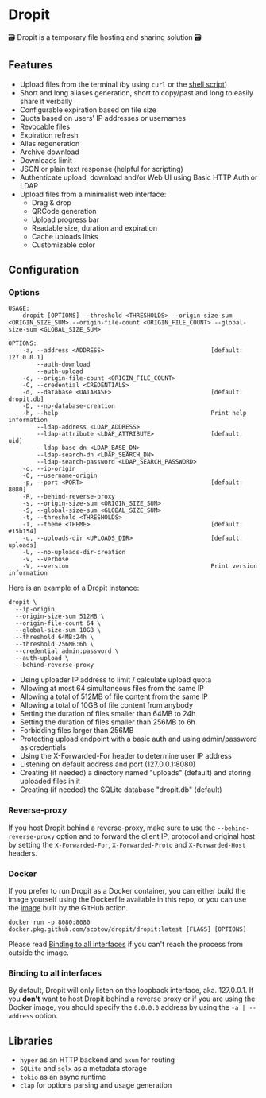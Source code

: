 # Dropit

🗃 Dropit is a temporary file hosting and sharing solution 🗃

## Features

- Upload files from the terminal (by using `curl` or the [shell script](https://github.com/scotow/dropit/blob/master/upload.sh))
- Short and long aliases generation, short to copy/past and long to easily share it verbally
- Configurable expiration based on file size
- Quota based on users' IP addresses or usernames
- Revocable files
- Expiration refresh
- Alias regeneration
- Archive download
- Downloads limit
- JSON or plain text response (helpful for scripting)
- Authenticate upload, download and/or Web UI using Basic HTTP Auth or LDAP
- Upload files from a minimalist web interface:
  - Drag & drop
  - QRCode generation
  - Upload progress bar
  - Readable size, duration and expiration
  - Cache uploads links
  - Customizable color
  
## Configuration

### Options

```
USAGE:
    dropit [OPTIONS] --threshold <THRESHOLDS> --origin-size-sum <ORIGIN_SIZE_SUM> --origin-file-count <ORIGIN_FILE_COUNT> --global-size-sum <GLOBAL_SIZE_SUM>

OPTIONS:
    -a, --address <ADDRESS>                              [default: 127.0.0.1]
        --auth-download                                  
        --auth-upload                                    
    -c, --origin-file-count <ORIGIN_FILE_COUNT>          
    -C, --credential <CREDENTIALS>                       
    -d, --database <DATABASE>                            [default: dropit.db]
    -D, --no-database-creation                           
    -h, --help                                           Print help information
        --ldap-address <LDAP_ADDRESS>                    
        --ldap-attribute <LDAP_ATTRIBUTE>                [default: uid]
        --ldap-base-dn <LDAP_BASE_DN>                    
        --ldap-search-dn <LDAP_SEARCH_DN>                
        --ldap-search-password <LDAP_SEARCH_PASSWORD>    
    -o, --ip-origin                                      
    -O, --username-origin                                
    -p, --port <PORT>                                    [default: 8080]
    -R, --behind-reverse-proxy                           
    -s, --origin-size-sum <ORIGIN_SIZE_SUM>              
    -S, --global-size-sum <GLOBAL_SIZE_SUM>              
    -t, --threshold <THRESHOLDS>                         
    -T, --theme <THEME>                                  [default: #15b154]
    -u, --uploads-dir <UPLOADS_DIR>                      [default: uploads]
    -U, --no-uploads-dir-creation                        
    -v, --verbose                                        
    -V, --version                                        Print version information

```

Here is an example of a Dropit instance:

```
dropit \
  --ip-origin
  --origin-size-sum 512MB \
  --origin-file-count 64 \
  --global-size-sum 10GB \
  --threshold 64MB:24h \
  --threshold 256MB:6h \
  --credential admin:password \
  --auth-upload \
  --behind-reverse-proxy
```

- Using uploader IP address to limit / calculate upload quota 
- Allowing at most 64 simultaneous files from the same IP
- Allowing a total of 512MB of file content from the same IP
- Allowing a total of 10GB of file content from anybody
- Setting the duration of files smaller than 64MB to 24h
- Setting the duration of files smaller than 256MB to 6h
- Forbidding files larger than 256MB
- Protecting upload endpoint with a basic auth and using admin/password as credentials
- Using the X-Forwarded-For header to determine user IP address
- Listening on default address and port (127.0.0.1:8080)
- Creating (if needed) a directory named "uploads" (default) and storing uploaded files in it
- Creating (if needed) the SQLite database "dropit.db" (default)

### Reverse-proxy

If you host Dropit behind a reverse-proxy, make sure to use the `--behind-reverse-proxy` option and to forward the client IP, protocol and original host by setting the `X-Forwarded-For`, `X-Forwarded-Proto` and `X-Forwarded-Host` headers.    

### Docker

If you prefer to run Dropit as a Docker container, you can either build the image yourself using the Dockerfile available in this repo, or you can use the [image](https://github.com/scotow/dropit/packages/737180) built by the GitHub action.

```
docker run -p 8080:8080 docker.pkg.github.com/scotow/dropit/dropit:latest [FLAGS] [OPTIONS]
```

Please read [Binding to all interfaces](#binding-to-all-interfaces) if you can't reach the process from outside the image.

### Binding to all interfaces

By default, Dropit will only listen on the loopback interface, aka. 127.0.0.1. If you **don't** want to host Dropit behind a reverse proxy or if you are using the Docker image, you should specify the `0.0.0.0` address by using the `-a | --address` option.

## Libraries

- `hyper` as an HTTP backend and `axum` for routing
- `SQLite` and `sqlx` as a metadata storage
- `tokio` as an async runtime
- `clap` for options parsing and usage generation
